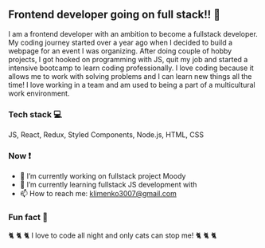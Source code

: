 ## Frontend developer going on full stack!! 💪

I am a frontend developer with an ambition to become a fullstack developer. My coding journey started over a year ago when I decided to build a webpage for an event I was organizing. After doing couple of hobby projects, I got hooked on programming with JS, quit my job and started a intensive bootcamp to learn coding professionally. I love coding because it allows me to work with solving problems and I can learn new things all the time! I love working in a team and am used to being a part of a multicultural work environment.

### Tech stack 💻
JS, React, Redux, Styled Components, Node.js, HTML, CSS

### Now ❗
- 🔭 I’m currently working on fullstack project Moody
- 🌱 I’m currently learning fullstack JS development with </salt>
- 📫 How to reach me: klimenko3007@gmail.com

### Fun fact 👻
🐈 🐈 🐈  I love to code all night and only cats can stop me! 🐈 🐈 🐈
